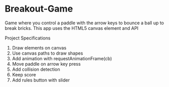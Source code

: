 # Breakout-Game
Game where you control a paddle with the arrow keys to bounce a ball up to break bricks. This app uses the HTML5 canvas element and API

Project Specifications
1) Draw elements on canvas
2) Use canvas paths to draw shapes
3) Add animation with requestAnimationFrame(cb)
4) Move paddle on arrow key press
5) Add collision detection
6) Keep score
7) Add rules button with slider
